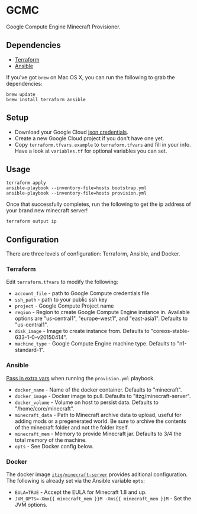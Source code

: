 GCMC
====

Google Compute Engine Minecraft Provisioner.

Dependencies
------------

- [Terraform](https://github.com/hashicorp/terraform)
- [Ansible](https://github.com/ansible/ansible)

If you've got `brew` on Mac OS X, you can run the following to grab the dependencies:
```
brew update
brew install terraform ansible
```

Setup
-----

- Download your Google Cloud [json credentials](https://developers.google.com/identity/protocols/application-default-credentials#howtheywork).
- Create a new Google Cloud project if you don't have one yet.
- Copy `terraform.tfvars.example` to `terraform.tfvars` and fill in your info. Have a look at `variables.tf` for optional variables you can set.

Usage
-----

```
terraform apply
ansible-playbook --inventory-file=hosts bootstrap.yml
ansible-playbook --inventory-file=hosts provision.yml
```

Once that successfully completes, run the following to get the ip address of your brand new minecraft server!
```
terraform output ip
```

Configuration
-------------

There are three levels of configuration: Terraform, Ansible, and Docker.

### Terraform

Edit `terraform.tfvars` to modify the following:

- `account_file` - path to Google Compute credentials file
- `ssh_path` - path to your public ssh key
- `project` - Google Compute Project name
- `region` - Region to create Google Compute Engine instance in. Available options are "us-central1", "europe-west1", and "east-asia1". Defaults to "us-central1".
- `disk_image` - Image to create instance from. Defaults to "coreos-stable-633-1-0-v20150414".
- `machine_type` - Google Compute Engine machine type. Defaults to "n1-standard-1".

### Ansible

[Pass in extra vars](http://docs.ansible.com/playbooks_variables.html#passing-variables-on-the-command-line) when running the `provision.yml` playbook. 

- `docker_name` - Name of the docker container. Defaults to "minecraft".
- `docker_image` - Docker image to pull. Defaults to "itzg/minecraft-server".
- `docker_volume` - Volume on host to persist data. Defaults to "/home/core/minecraft".
- `minecraft_data` - Path to Minecraft archive data to upload, useful for adding mods or a pregenerated world. Be sure to archive the contents of the minecraft folder and not the folder itself.
- `minecraft_mem` - Memory to provide Minecraft jar. Defaults to 3/4 the total memory of the machine.
- `opts` - See Docker config below.

### Docker

The docker image [`itzg/minecraft-server`](https://registry.hub.docker.com/u/itzg/minecraft-server/) provides aditional configuration. The following is already set via the Ansible variable `opts`:

- `EULA=TRUE` - Accept the EULA for Minecraft 1.8 and up.
- `JVM_OPTS=-Xmx{{ minecraft_mem }}M -Xms{{ minecraft_mem }}M` - Set the JVM options.